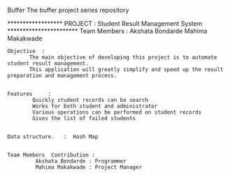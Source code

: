 Buffer
The buffer project series repository

****************** PROJECT : Student Result Management System ***********************
    Team Members : 
           Akshata Bondarde
           Mahima Makakwade


    Objective  : 
           The main objective of developing this project is to automate student result management. 
           This application will greatly simplify and speed up the result preparation and management process.


    Features     :
            Quickly student records can be search
            Works for both student and administrator
            Various operations can be performed on student records
            Gives the list of failed students


    Data structure.   :  Hash Map


    Team Members  Contribution :
             Akshata Bondarde : Programmer
             Mahima Makakwade : Project Manager


